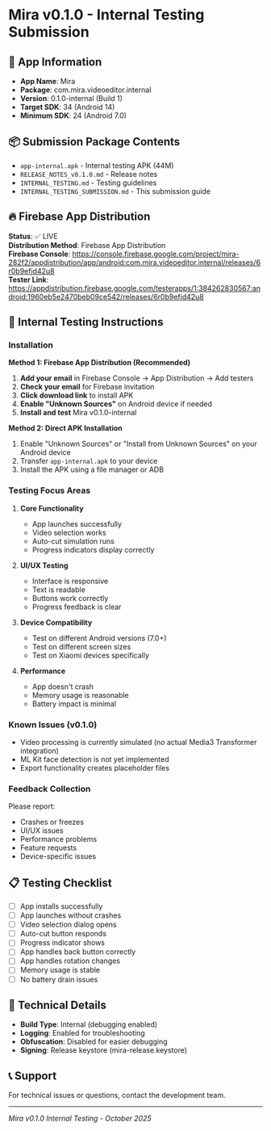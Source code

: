 # Mira v0.1.0 - Internal Testing Submission

## 📱 App Information
- **App Name**: Mira
- **Package**: com.mira.videoeditor.internal
- **Version**: 0.1.0-internal (Build 1)
- **Target SDK**: 34 (Android 14)
- **Minimum SDK**: 24 (Android 7.0)

## 📦 Submission Package Contents
- `app-internal.apk` - Internal testing APK (44M)
- `RELEASE_NOTES_v0.1.0.md` - Release notes
- `INTERNAL_TESTING.md` - Testing guidelines
- `INTERNAL_TESTING_SUBMISSION.md` - This submission guide

## 🔥 Firebase App Distribution
**Status**: ✅ LIVE  
**Distribution Method**: Firebase App Distribution  
**Firebase Console**: https://console.firebase.google.com/project/mira-282f2/appdistribution/app/android:com.mira.videoeditor.internal/releases/6r0b9efjd42u8  
**Tester Link**: https://appdistribution.firebase.google.com/testerapps/1:384262830567:android:1960eb5e2470beb09ce542/releases/6r0b9efjd42u8

## 🧪 Internal Testing Instructions

### Installation
**Method 1: Firebase App Distribution (Recommended)**
1. **Add your email** in Firebase Console → App Distribution → Add testers
2. **Check your email** for Firebase invitation
3. **Click download link** to install APK
4. **Enable "Unknown Sources"** on Android device if needed
5. **Install and test** Mira v0.1.0-internal

**Method 2: Direct APK Installation**
1. Enable "Unknown Sources" or "Install from Unknown Sources" on your Android device
2. Transfer `app-internal.apk` to your device
3. Install the APK using a file manager or ADB

### Testing Focus Areas
1. **Core Functionality**
   - App launches successfully
   - Video selection works
   - Auto-cut simulation runs
   - Progress indicators display correctly

2. **UI/UX Testing**
   - Interface is responsive
   - Text is readable
   - Buttons work correctly
   - Progress feedback is clear

3. **Device Compatibility**
   - Test on different Android versions (7.0+)
   - Test on different screen sizes
   - Test on Xiaomi devices specifically

4. **Performance**
   - App doesn't crash
   - Memory usage is reasonable
   - Battery impact is minimal

### Known Issues (v0.1.0)
- Video processing is currently simulated (no actual Media3 Transformer integration)
- ML Kit face detection is not yet implemented
- Export functionality creates placeholder files

### Feedback Collection
Please report:
- Crashes or freezes
- UI/UX issues
- Performance problems
- Feature requests
- Device-specific issues

## 📋 Testing Checklist
- [ ] App installs successfully
- [ ] App launches without crashes
- [ ] Video selection dialog opens
- [ ] Auto-cut button responds
- [ ] Progress indicator shows
- [ ] App handles back button correctly
- [ ] App handles rotation changes
- [ ] Memory usage is stable
- [ ] No battery drain issues

## 🔧 Technical Details
- **Build Type**: Internal (debugging enabled)
- **Logging**: Enabled for troubleshooting
- **Obfuscation**: Disabled for easier debugging
- **Signing**: Release keystore (mira-release.keystore)

## 📞 Support
For technical issues or questions, contact the development team.

---
*Mira v0.1.0 Internal Testing - October 2025*
